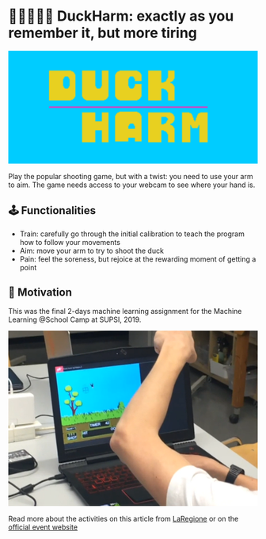 # 🦆🐶🙋🏼‍♂️ DuckHarm: exactly as you remember it, but more tiring
![Title](title.png)

Play the popular shooting game, but with a twist: you need to use your arm to aim.
The game needs access to your webcam to see where your hand is.

## 🕹 Functionalities
- Train: carefully go through the initial calibration to teach the program how to follow your movements
- Aim: move your arm to try to shoot the duck
- Pain: feel the soreness, but rejoice at the rewarding moment of getting a point


## 🧠 Motivation
This was the final 2-days machine learning assignment for the Machine Learning @School Camp at SUPSI, 2019.

![Demo](demo.png)

Read more about the activities on this article from [LaRegione](https://www.laregione.ch/rubriche/tecnologia/1377582/l-intelligenza-artificiale-nei-progetti-di-23-giovani-ticinesi) or on the [official event website](https://ml-school.netlify.app/)